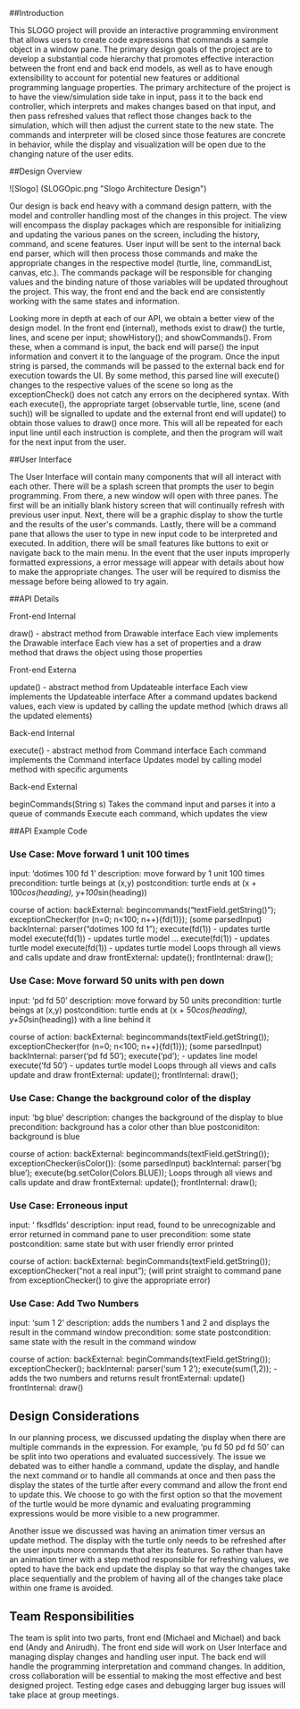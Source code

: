 ##Introduction

This SLOGO project will provide an interactive programming environment that allows users to create code expressions that commands a sample object in a window pane. The primary design goals of the project are to develop a substantial code hierarchy that promotes effective interaction between the front end and back end models, as well as to have enough extensibility to account for potential new features or additional programming language properties. The primary architecture of the project is to have the view/simulation side take in input, pass it to the back end controller, which interprets and makes changes based on that input, and then pass refreshed values that reflect those changes back to the simulation, which will then adjust the current state to the new state. The commands and interpreter will be closed since those features are concrete in behavior, while the display and visualization will be open due to the changing nature of the user edits.  

##Design Overview

![Slogo] (SLOGOpic.png "Slogo Architecture Design")

Our design is back end heavy with a command design pattern, with the model and controller handling most of the changes in this project. The view will encompass the display packages which are responsible for initializing and updating the various panes on the screen, including the history, command, and scene features. User input will be sent to the internal back end parser, which will then process those commands and make the appropriate changes in the respective model (turtle, line, commandList, canvas, etc.). The commands package will be responsible for changing values and the binding nature of those variables will be updated throughout the project. This way, the front end and the back end are consistently working with the same states and information. 

Looking more in depth at each of our API, we obtain a better view of the design model. In the front end (internal), methods exist to draw() the turtle, lines, and scene per input; showHistory(); and showCommands(). From these, when a command is input, the back end will parse() the input information and convert it to the language of the program. Once the input string is parsed, the commands will be passed to the external back end for execution towards the UI. By some method, this parsed line will execute() changes to the respective values of the scene so long as the exceptionCheck() does not catch any errors on the deciphered syntax. With each execute(), the appropriate target (observable turtle, line, scene (and such)) will be signalled to update and the external front end will update() to obtain those values to draw() once more. This will all be repeated for each input line until each instruction is complete, and then the program will wait for the next input from the user. 




##User Interface

The User Interface will contain many components that will all interact with each other. There will be a splash screen that prompts the user to begin programming. From there, a new window will open with three panes. The first will be an initially blank history screen that will continually refresh with previous user input. Next, there will be a graphic display to show the turtle and the results of the user's commands. Lastly, there will be a command pane that allows the user to type in new input code to be interpreted and executed. In addition, there will be small features like buttons to exit or navigate back to the main menu. In the event that the user inputs improperly formatted expressions, a error message will appear with details about how to make the appropriate changes. The user will be required to dismiss the message before being allowed to try again.  


##API Details

Front-end Internal

draw() - abstract method from Drawable interface
Each view implements the Drawable interface
Each view has a set of properties and a draw method that draws the object using those properties

Front-end Externa

update() - abstract method from Updateable interface
Each view implements the Updateable interface
After a command updates backend values, each view is updated by calling the update
method (which draws all the updated elements)

Back-end Internal

execute() - abstract method from Command interface
Each command implements the Command interface
Updates model by calling model method with specific arguments

Back-end External

beginCommands(String s)
Takes the command input and parses it into a queue of commands
Execute each command, which updates the view 




##API Example Code


### Use Case: Move forward 1 unit 100 times
input: ‘dotimes 100 fd 1’
description: move forward by 1 unit 100 times
precondition: turtle beings at (x,y)
postcondition: turtle ends at (x + 100*cos(heading), y+100*sin(heading))

course of action:
backExternal:  begincommands(“textField.getString()”);
exceptionChecker(for (n=0; n<100; n++){fd(1)});     (some parsedInput)
backInternal:   parser(“dotimes 100 fd 1”);
		execute(fd(1)) - updates turtle model
		execute(fd(1))	- updates turtle model
		…
		execute(fd(1)) - updates turtle model
		execute(fd(1)) - updates turtle model
Loops through all views and calls update and draw
frontExternal:  update();
frontInternal:   draw(); 

### Use Case: Move forward 50 units with pen down
input: ‘pd fd 50’
description: move forward by 50 units 
precondition: turtle beings at (x,y)
postcondition: turtle ends at (x + 50*cos(heading), y+50*sin(heading)) with a line behind it

course of action:
backExternal:  begincommands(textField.getString());
exceptionChecker(for (n=0; n<100; n++){fd(1)});     (some parsedInput)
backInternal:   parser(‘pd fd 50’);
	execute(‘pd’); - updates line model
	execute(‘fd 50’) - updates turtle model
Loops through all views and calls update and draw
frontExternal:  update();
frontInternal:   draw(); 




### Use Case: Change the background color of the display
input: ‘bg blue’
description: changes the background of the display to blue
precondition: background has a color other than blue
postconiditon: background is blue

course of action:
backExternal: begincommands(textField.getString());
		exceptionChecker(isColor()): (some parsedInput)
backInternal: parser(‘bg blue’);
	          execute(bg.setColor(Colors.BLUE));
Loops through all views and calls update and draw
frontExternal:  update();
frontInternal:   draw(); 


### Use Case: Erroneous input
input: ‘   fksdflds’
description: input read, found to be unrecognizable and error returned in command pane to user
precondition: some state
postcondition: same state but with user friendly error printed

course of action:
backExternal: beginCommands(textField.getString());
	           exceptionChecker(“not a real input”);
(will print straight to command pane from exceptionChecker() to give the appropriate error)

### Use Case: Add Two Numbers
input: ‘sum 1 2’
description: adds the numbers 1 and 2 and displays the result in the command window
precondition: some state
postcondition: same state with the result in the command window

course of action:
backExternal: 	beginCommands(textField.getString());
		exceptionChecker();
backInternal:	parser(‘sum 1 2’); 
		execute(sum(1,2)); - adds the two numbers and returns result
frontExternal:	update()
frontInternal:	draw()

## Design Considerations

In our planning process, we discussed updating the display when there are multiple commands in the expression. For example, ‘pu fd 50 pd fd 50’ can be split into two operations and evaluated successively. The issue we debated was to either handle a command, update the display, and handle the next command or to handle all commands at once and then pass the display the states of the turtle after every command and allow the front end to update this. We choose to go with the first option so that the movement of the turtle would be more dynamic and evaluating programming expressions would be more visible to a new programmer.

Another issue we discussed was having an animation timer versus an update method. The display with the turtle only needs to be refreshed after the user inputs more commands that alter its features. So rather than have an animation timer with a step method responsible for refreshing values, we opted to have the back end update the display so that way the changes take place sequentially and the problem of having all of the changes take place within one frame is avoided.

## Team Responsibilities

The team is split into two parts, front end (Michael and Michael) and back end (Andy and Anirudh). The front end side will work on User Interface and managing display changes and handling user input. The back end will handle the programming interpretation and command changes. In addition, cross collaboration will be essential to making the most effective and best designed project. Testing edge cases and debugging larger bug issues will take place at group meetings.
